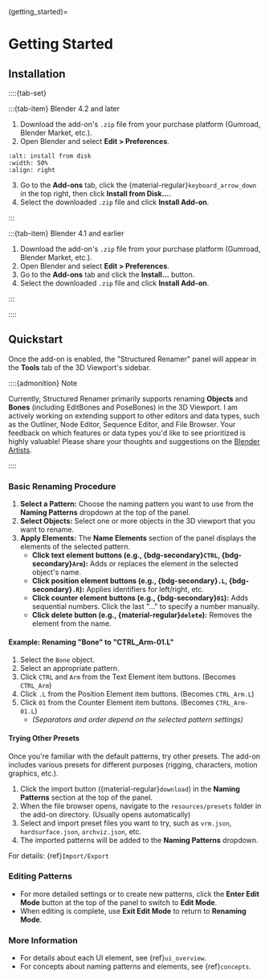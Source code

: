 (getting_started)=

# Getting Started

## Installation

::::{tab-set}

:::{tab-item} Blender 4.2 and later

1.  Download the add-on's `.zip` file from your purchase platform (Gumroad, Blender Market, etc.).
2.  Open Blender and select **Edit > Preferences**.

```{image} _static/install.png
:alt: install from disk
:width: 50%
:align: right
```

3.  Go to the **Add-ons** tab, click the {material-regular}`keyboard_arrow_down` in the top right, then click **Install from Disk...**.
4.  Select the downloaded `.zip` file and click **Install Add-on**.

:::

:::{tab-item} Blender 4.1 and earlier

1.  Download the add-on's `.zip` file from your purchase platform (Gumroad, Blender Market, etc.).
2.  Open Blender and select **Edit > Preferences**.
3.  Go to the **Add-ons** tab and click the **Install...** button.
4.  Select the downloaded `.zip` file and click **Install Add-on**.

:::

::::

## Quickstart

Once the add-on is enabled, the "Structured Renamer" panel will appear in the **Tools** tab of the 3D Viewport's sidebar.

::::{admonition} Note   

Currently, Structured Renamer primarily supports renaming **Objects** and **Bones** (including EditBones and PoseBones) in the 3D Viewport. I am actively working on extending support to other editors and data types, such as the Outliner, Node Editor, Sequence Editor, and File Browser. Your feedback on which features or data types you'd like to see prioritized is highly valuable! Please share your thoughts and suggestions on the [Blender Artists](https://blenderartists.org/t/add-on-structured-renamer/1590670).

::::

### Basic Renaming Procedure

1.  **Select a Pattern:** Choose the naming pattern you want to use from the **Naming Patterns** dropdown at the top of the panel.
2.  **Select Objects:** Select one or more objects in the 3D viewport that you want to rename.
3.  **Apply Elements:** The **Name Elements** section of the panel displays the elements of the selected pattern.
    *   **Click text element buttons (e.g., {bdg-secondary}`CTRL`, {bdg-secondary}`Arm`):** Adds or replaces the element in the selected object's name.
    *   **Click position element buttons (e.g., {bdg-secondary}`.L`, {bdg-secondary}`.R`):** Applies identifiers for left/right, etc.
    *   **Click counter element buttons (e.g., {bdg-secondary}`01`):** Adds sequential numbers. Click the last "..." to specify a number manually.
    *   **Click delete button (e.g., {material-regular}`delete`):** Removes the element from the name.

#### Example: Renaming "Bone" to "CTRL_Arm-01.L"

1.  Select the `Bone` object.
2.  Select an appropriate pattern.
3.  Click `CTRL` and `Arm` from the Text Element item buttons. (Becomes `CTRL_Arm`)
4.  Click `.L` from the Position Element item buttons. (Becomes `CTRL_Arm.L`)
5.  Click `01` from the Counter Element item buttons. (Becomes `CTRL_Arm-01.L`)
    *   *(Separators and order depend on the selected pattern settings)*

#### Trying Other Presets

Once you're familiar with the default patterns, try other presets.
The add-on includes various presets for different purposes (rigging, characters, motion graphics, etc.).

1.  Click the import button ({material-regular}`download`) in the **Naming Patterns** section at the top of the panel.
2.  When the file browser opens, navigate to the `resources/presets` folder in the add-on directory. (Usually opens automatically)
3.  Select and import preset files you want to try, such as `vrm.json`, `hardsurface.json`, `archviz.json`, etc.
4.  The imported patterns will be added to the **Naming Patterns** dropdown.

For details: {ref}`Import/Export`

### Editing Patterns

*   For more detailed settings or to create new patterns, click the **Enter Edit Mode** button at the top of the panel to switch to **Edit Mode**.
*   When editing is complete, use **Exit Edit Mode** to return to **Renaming Mode**.

### More Information

*   For details about each UI element, see {ref}`ui_overview`.
*   For concepts about naming patterns and elements, see {ref}`concepts`.
